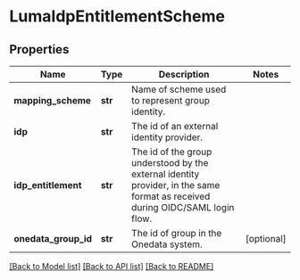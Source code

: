 # LumaIdpEntitlementScheme

## Properties
Name | Type | Description | Notes
------------ | ------------- | ------------- | -------------
**mapping_scheme** | **str** | Name of scheme used to represent group identity. | 
**idp** | **str** | The id of an external identity provider. | 
**idp_entitlement** | **str** | The id of the group understood by the external identity provider, in the same format as received during OIDC/SAML login flow.  | 
**onedata_group_id** | **str** | The id of group in the Onedata system. | [optional] 

[[Back to Model list]](../README.md#documentation-for-models) [[Back to API list]](../README.md#documentation-for-api-endpoints) [[Back to README]](../README.md)

